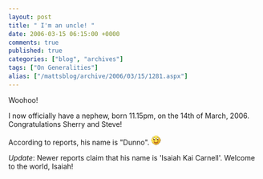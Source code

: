 ```yaml
---
layout: post
title: " I'm an uncle! "
date: 2006-03-15 06:15:00 +0000
comments: true
published: true
categories: ["blog", "archives"]
tags: ["On Generalities"]
alias: ["/mattsblog/archive/2006/03/15/1281.aspx"]
---
```

<!-- more -->

<P>Woohoo! </P>
<P>I now officially have a nephew, born 11.15pm, on the 14th of March, 2006. Congratulations Sherry and Steve!</P>
<P>According to reports, his name is "Dunno". <IMG alt=":)" class="emoticon" src="/images/emotions/emotion-1.gif" border=0></P>
<P><EM>Update</EM>: Newer reports claim that his name is 'Isaiah Kai Carnell'. Welcome to the world, Isaiah!</P>
